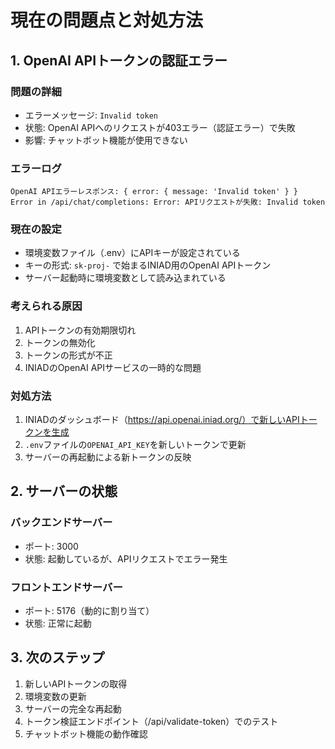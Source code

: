# 現在の問題点と対処方法

## 1. OpenAI APIトークンの認証エラー

### 問題の詳細
- エラーメッセージ: `Invalid token`
- 状態: OpenAI APIへのリクエストが403エラー（認証エラー）で失敗
- 影響: チャットボット機能が使用できない

### エラーログ
```
OpenAI APIエラーレスポンス: { error: { message: 'Invalid token' } }
Error in /api/chat/completions: Error: APIリクエストが失敗: Invalid token
```

### 現在の設定
- 環境変数ファイル（.env）にAPIキーが設定されている
- キーの形式: `sk-proj-` で始まるINIAD用のOpenAI APIトークン
- サーバー起動時に環境変数として読み込まれている

### 考えられる原因
1. APIトークンの有効期限切れ
2. トークンの無効化
3. トークンの形式が不正
4. INIADのOpenAI APIサービスの一時的な問題

### 対処方法
1. INIADのダッシュボード（https://api.openai.iniad.org/）で新しいAPIトークンを生成
2. `.env`ファイルの`OPENAI_API_KEY`を新しいトークンで更新
3. サーバーの再起動による新トークンの反映

## 2. サーバーの状態

### バックエンドサーバー
- ポート: 3000
- 状態: 起動しているが、APIリクエストでエラー発生

### フロントエンドサーバー
- ポート: 5176（動的に割り当て）
- 状態: 正常に起動

## 3. 次のステップ

1. 新しいAPIトークンの取得
2. 環境変数の更新
3. サーバーの完全な再起動
4. トークン検証エンドポイント（/api/validate-token）でのテスト
5. チャットボット機能の動作確認 